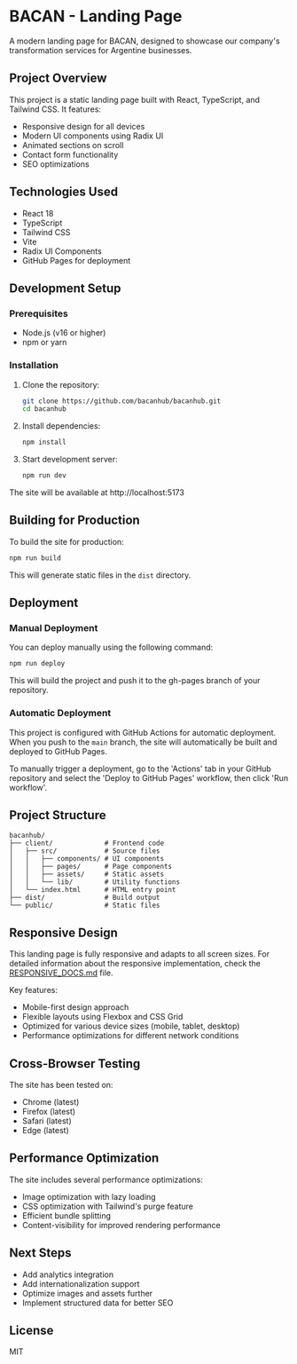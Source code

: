# BACAN - Landing Page

A modern landing page for BACAN, designed to showcase our company's transformation services for Argentine businesses.

## Project Overview

This project is a static landing page built with React, TypeScript, and Tailwind CSS. It features:

- Responsive design for all devices
- Modern UI components using Radix UI
- Animated sections on scroll
- Contact form functionality
- SEO optimizations

## Technologies Used

- React 18
- TypeScript
- Tailwind CSS
- Vite
- Radix UI Components
- GitHub Pages for deployment

## Development Setup

### Prerequisites

- Node.js (v16 or higher)
- npm or yarn

### Installation

1. Clone the repository:
   ```bash
   git clone https://github.com/bacanhub/bacanhub.git
   cd bacanhub
   ```

2. Install dependencies:
   ```bash
   npm install
   ```

3. Start development server:
   ```bash
   npm run dev
   ```

The site will be available at http://localhost:5173

## Building for Production

To build the site for production:

```bash
npm run build
```

This will generate static files in the `dist` directory.

## Deployment

### Manual Deployment

You can deploy manually using the following command:

```bash
npm run deploy
```

This will build the project and push it to the gh-pages branch of your repository.

### Automatic Deployment

This project is configured with GitHub Actions for automatic deployment. When you push to the `main` branch, the site will automatically be built and deployed to GitHub Pages.

To manually trigger a deployment, go to the 'Actions' tab in your GitHub repository and select the 'Deploy to GitHub Pages' workflow, then click 'Run workflow'.

## Project Structure

```
bacanhub/
├── client/             # Frontend code
│   ├── src/            # Source files
│   │   ├── components/ # UI components
│   │   ├── pages/      # Page components
│   │   ├── assets/     # Static assets
│   │   └── lib/        # Utility functions
│   └── index.html      # HTML entry point
├── dist/               # Build output
└── public/             # Static files
```

## Responsive Design

This landing page is fully responsive and adapts to all screen sizes. For detailed information about the responsive implementation, check the [RESPONSIVE_DOCS.md](./RESPONSIVE_DOCS.md) file.

Key features:
- Mobile-first design approach
- Flexible layouts using Flexbox and CSS Grid
- Optimized for various device sizes (mobile, tablet, desktop)
- Performance optimizations for different network conditions

## Cross-Browser Testing

The site has been tested on:
- Chrome (latest)
- Firefox (latest)
- Safari (latest)
- Edge (latest)

## Performance Optimization

The site includes several performance optimizations:
- Image optimization with lazy loading
- CSS optimization with Tailwind's purge feature
- Efficient bundle splitting
- Content-visibility for improved rendering performance

## Next Steps

- Add analytics integration
- Add internationalization support
- Optimize images and assets further
- Implement structured data for better SEO

## License

MIT
